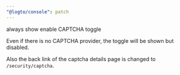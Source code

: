 ```yaml
---
"@logto/console": patch
---
```


always show enable CAPTCHA toggle

Even if there is no CAPTCHA provider, the toggle will be shown but disabled.

Also the back link of the captcha details page is changed to `/security/captcha`.
